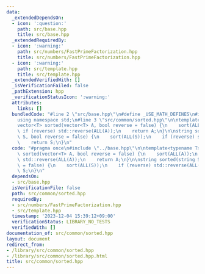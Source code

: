 ```yaml
---
data:
  _extendedDependsOn:
  - icon: ':question:'
    path: src/base.hpp
    title: src/base.hpp
  _extendedRequiredBy:
  - icon: ':warning:'
    path: src/numbers/FastPrimeFactorization.hpp
    title: src/numbers/FastPrimeFactorization.hpp
  - icon: ':warning:'
    path: src/template.hpp
    title: src/template.hpp
  _extendedVerifiedWith: []
  _isVerificationFailed: false
  _pathExtension: hpp
  _verificationStatusIcon: ':warning:'
  attributes:
    links: []
  bundledCode: "#line 2 \"src/base.hpp\"\n#define _USE_MATH_DEFINES\n#include <bits/stdc++.h>\n\
    using namespace std;\n#line 3 \"src/common/sorted.hpp\"\n\ntemplate<typename T>\n\
    vector<T> sorted(vector<T> A, bool reverse = false) {\n    sort(ALL(A));\n   \
    \ if (reverse) std::reverse(ALL(A));\n    return A;\n}\n\nstring sorted(string\
    \ S, bool reverse = false) {\n    sort(ALL(S));\n    if (reverse) std::reverse(ALL(S));\n\
    \    return S;\n}\n"
  code: "#pragma once\n#include \"../base.hpp\"\n\ntemplate<typename T>\nvector<T>\
    \ sorted(vector<T> A, bool reverse = false) {\n    sort(ALL(A));\n    if (reverse)\
    \ std::reverse(ALL(A));\n    return A;\n}\n\nstring sorted(string S, bool reverse\
    \ = false) {\n    sort(ALL(S));\n    if (reverse) std::reverse(ALL(S));\n    return\
    \ S;\n}\n"
  dependsOn:
  - src/base.hpp
  isVerificationFile: false
  path: src/common/sorted.hpp
  requiredBy:
  - src/numbers/FastPrimeFactorization.hpp
  - src/template.hpp
  timestamp: '2023-12-04 15:39:12+09:00'
  verificationStatus: LIBRARY_NO_TESTS
  verifiedWith: []
documentation_of: src/common/sorted.hpp
layout: document
redirect_from:
- /library/src/common/sorted.hpp
- /library/src/common/sorted.hpp.html
title: src/common/sorted.hpp
---
```

